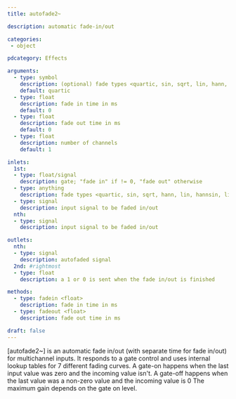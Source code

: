 ```yaml
---
title: autofade2~

description: automatic fade-in/out

categories:
 - object

pdcategory: Effects

arguments:
  - type: symbol
    description: (optional) fade types <quartic, sin, sqrt, lin, hann, lin, hannsin, linsin>
    default: quartic
  - type: float
    description: fade in time in ms
    default: 0
  - type: float
    description: fade out time in ms
    default: 0
  - type: float
    description: number of channels
    default: 1

inlets:
  1st:
  - type: float/signal
    description: gate; "fade in" if != 0, "fade out" otherwise
  - type: anything
    description: fade types <quartic, sin, sqrt, hann, lin, hannsin, linsin>
  - type: signal
    description: input signal to be faded in/out
  nth:
  - type: signal
    description: input signal to be faded in/out

outlets:
  nth:
  - type: signal
    description: autofaded signal
  2nd: #rightmost
  - type: float
    description: a 1 or 0 is sent when the fade in/out is finished

methods:
  - type: fadein <float>
    description: fade in time in ms
  - type: fadeout <float>
    description: fade out time in ms

draft: false
---
```


[autofade2~] is an automatic fade in/out (with separate time for fade in/out) for multichannel inputs. It responds to a gate control and uses internal lookup tables for 7 different fading curves. A gate-on happens when the last input value was zero and the incoming value isn't. A gate-off happens when the last value was a non-zero value and the incoming value is 0 The maximum gain depends on the gate on level.
